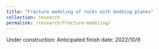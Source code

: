 ```yaml
---
title: "Fracture modeling of rocks with bedding planes"
collection: research
permalink: /research/fracture-modeling/
---
```

Under construction: Anticipated finish date: 2022/10/9
